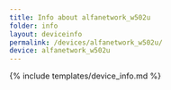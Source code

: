 ```yaml
---
title: Info about alfanetwork_w502u
folder: info
layout: deviceinfo
permalink: /devices/alfanetwork_w502u/
device: alfanetwork_w502u
---
```

{% include templates/device_info.md %}
